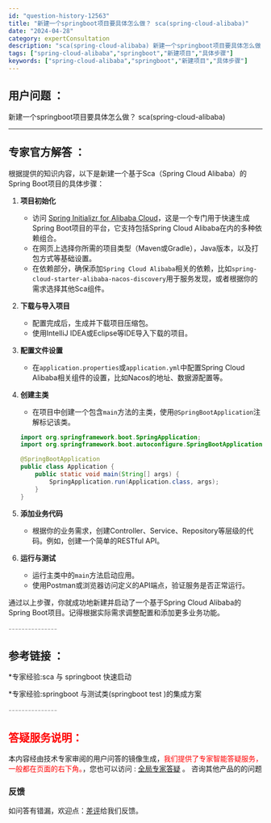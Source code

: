```yaml
---
id: "question-history-12563"
title: "新建一个springboot项目要具体怎么做？ sca(spring-cloud-alibaba)"
date: "2024-04-28"
category: expertConsultation
description: "sca(spring-cloud-alibaba) 新建一个springboot项目要具体怎么做？"
tags: ["spring-cloud-alibaba","springboot","新建项目","具体步骤"]
keywords: ["spring-cloud-alibaba","springboot","新建项目","具体步骤"]
---
```


## 用户问题 ： 
 新建一个springboot项目要具体怎么做？ sca(spring-cloud-alibaba) 

---------------
## 专家官方解答 ：

根据提供的知识内容，以下是新建一个基于Sca（Spring Cloud Alibaba）的Spring Boot项目的具体步骤：

1. **项目初始化**
   - 访问 [Spring Initializr for Alibaba Cloud](https://start.aliyun.com)，这是一个专门用于快速生成Spring Boot项目的平台，它支持包括Spring Cloud Alibaba在内的多种依赖组合。
   - 在网页上选择你所需的项目类型（Maven或Gradle），Java版本，以及打包方式等基础设置。
   - 在依赖部分，确保添加`Spring Cloud Alibaba`相关的依赖，比如`spring-cloud-starter-alibaba-nacos-discovery`用于服务发现，或者根据你的需求选择其他Sca组件。

2. **下载与导入项目**
   - 配置完成后，生成并下载项目压缩包。
   - 使用IntelliJ IDEA或Eclipse等IDE导入下载的项目。

3. **配置文件设置**
   - 在`application.properties`或`application.yml`中配置Spring Cloud Alibaba相关组件的设置，比如Nacos的地址、数据源配置等。

4. **创建主类**
   - 在项目中创建一个包含`main`方法的主类，使用`@SpringBootApplication`注解标记该类。
   ```java
   import org.springframework.boot.SpringApplication;
   import org.springframework.boot.autoconfigure.SpringBootApplication;

   @SpringBootApplication
   public class Application {
       public static void main(String[] args) {
           SpringApplication.run(Application.class, args);
       }
   }
   ```

5. **添加业务代码**
   - 根据你的业务需求，创建Controller、Service、Repository等层级的代码。例如，创建一个简单的RESTful API。

6. **运行与测试**
   - 运行主类中的`main`方法启动应用。
   - 使用Postman或浏览器访问定义的API端点，验证服务是否正常运行。

通过以上步骤，你就成功地新建并启动了一个基于Spring Cloud Alibaba的Spring Boot项目。记得根据实际需求调整配置和添加更多业务功能。


<font color="#949494">---------------</font> 


## 参考链接 ：

*专家经验:sca 与 springboot 快速启动 
 
 *专家经验:springboot 与测试类(springboot test )的集成方案 


 <font color="#949494">---------------</font> 
 


## <font color="#FF0000">答疑服务说明：</font> 

本内容经由技术专家审阅的用户问答的镜像生成，<font color="#FF0000">我们提供了专家智能答疑服务，一般都在页面的右下角。</font>，您也可以访问 : [全局专家答疑](https://opensource.alibaba.com/chatBot) 。 咨询其他产品的的问题

### 反馈
如问答有错漏，欢迎点：[差评](https://ai.nacos.io/user/feedbackByEnhancerGradePOJOID?enhancerGradePOJOId=12656)给我们反馈。
